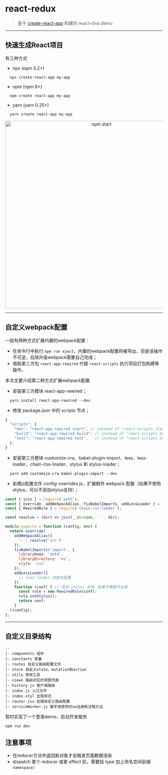 # react-redux
> 基于 [create-react-app](https://github.com/facebook/create-react-app) 构建的 react+dva demo

---

## 快速生成React项目

有三种方式
* npx (npm 5.2+)
```
  npx create-react-app my-app
```
* npm (npm 6+)
```
  npm create react-app my-app
```
* yarn (yarn 0.25+)
```
  yarn create react-app my-app
```
<p align='center'>
  <img src='https://cdn.rawgit.com/facebook/create-react-app/27b42ac/screencast.svg' width='600' alt='npm start'>
</p>

---

## 自定义webpack配置

一般有两种方式扩展内置的webpack配置：
* 在命令行中执行 `npm run eject`，内置的webpack配置将被导出，但是该操作不可逆，后续升级webpack需要自己完成；
* 借助第三方包 `react-app-rewired` 代替 `react-scripts` 执行项目打包构建等操作。

本次主要介绍第二种方式扩展webpack配置
* 安装第三方模块 react-app-rewired；
```
  yarn install react-app-rewired --dev
```
* 修改 package.json 中的 scripts 节点；
```js
{
  "scripts": {
    "dev": "react-app-rewired start", // instead of "react-scripts start"
    "build": "react-app-rewired build", // instead of "react-scripts build"
    "test": "react-app-rewired test",   // instead of "react-scripts test"
  },
}
```
* 安装第三方模块 customize-cra、babel-plugin-import、less、less-loader、chain-css-loader、stylus 和 stylus-loader；
```
  yarn add customize-cra babel-plugin-import --dev
```
* 新建js配置文件 config-overrides.js，扩展额外 webpack 配置（如果不使用stylus，可以不添加stylus支持）；
```js
const { join } = require('path');
const { override, addWebpackAlias, fixBabelImports, addLessLoader } = require('customize-cra');
const { RewiredRule } = require('chain-css-loader');

const resolve = (dir) => join(__dirname, '.', dir);

module.exports = function (config, env) {
  return override(
    addWebpackAlias({
      '~': resolve('src')
    }),
    fixBabelImports('import', {
      libraryName: 'antd',
      libraryDirectory: 'es',
      style: 'css'
    }),
    addLessLoader({
      // less-loader 的额外配置
    }),
    function (conf) { // 添加 stylus 支持，如果不需要可去掉
      const rule = new RewiredRule(conf);
      rule.useStylus();
      return conf;
    }
  )(config);
};
```

---

## 自定义目录结构

```
--
|- components 组件
|- constants 常量
|- routes 自定义路由配置文件
|- store 自定义state、mutation和action
|- utils 常用工具
|- views 路由对应的视图页面
|- history.js 客户端路由
|- index.js 入口文件
|- index.styl 全局样式
|- router.jsx 处理自定义路由配置
|- serviceWorker.js 脚手架提供的sw注册和注销方法
```

暂时实现了一个登录demo，启动开发服务
```
npm run dev
```

## 注意事项
* 在reducer方法中返回新对象才会触发页面数据渲染
* dispatch 某个 reducer 或者 effect 前，需要给 type 加上命名空间前缀 `namespace/`
